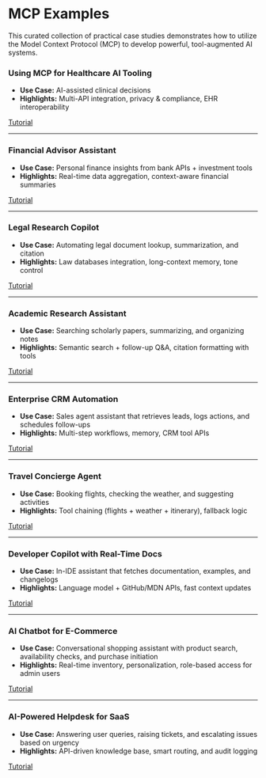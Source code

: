 # MCP Examples
This curated collection of practical case studies demonstrates how to utilize the Model Context Protocol (MCP) to develop powerful, tool-augmented AI systems.

### Using MCP for Healthcare AI Tooling
- **Use Case:** AI-assisted clinical decisions
- **Highlights:** Multi-API integration, privacy & compliance, EHR interoperability

[Tutorial](#)

---

### Financial Advisor Assistant
- **Use Case:** Personal finance insights from bank APIs + investment tools
- **Highlights:** Real-time data aggregation, context-aware financial summaries

[Tutorial](#)

---

### Legal Research Copilot
- **Use Case:** Automating legal document lookup, summarization, and citation
- **Highlights:** Law databases integration, long-context memory, tone control

[Tutorial](#)

---

### Academic Research Assistant
- **Use Case:** Searching scholarly papers, summarizing, and organizing notes
- **Highlights:** Semantic search + follow-up Q&A, citation formatting with tools

[Tutorial](#)

---

### Enterprise CRM Automation
- **Use Case:** Sales agent assistant that retrieves leads, logs actions, and schedules follow-ups
- **Highlights:** Multi-step workflows, memory, CRM tool APIs

[Tutorial](#)

---

### Travel Concierge Agent
- **Use Case:** Booking flights, checking the weather, and suggesting activities
- **Highlights:** Tool chaining (flights + weather + itinerary), fallback logic

[Tutorial](#)

---

### Developer Copilot with Real-Time Docs
- **Use Case:** In-IDE assistant that fetches documentation, examples, and changelogs
- **Highlights:** Language model + GitHub/MDN APIs, fast context updates

[Tutorial](#)

---

### AI Chatbot for E-Commerce
- **Use Case:** Conversational shopping assistant with product search, availability checks, and purchase initiation
- **Highlights:** Real-time inventory, personalization, role-based access for admin users

[Tutorial](#)

---

### AI-Powered Helpdesk for SaaS
- **Use Case:** Answering user queries, raising tickets, and escalating issues based on urgency
- **Highlights:** API-driven knowledge base, smart routing, and audit logging

[Tutorial](#)
